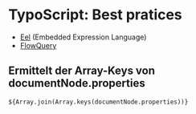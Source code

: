# TypoScript: Best pratices


* [Eel](../eel/README.md) (Embedded Expression Language)
* [FlowQuery](../flowquery/README.md)

## Ermittelt der Array-Keys von documentNode.properties
```
${Array.join(Array.keys(documentNode.properties))}
```